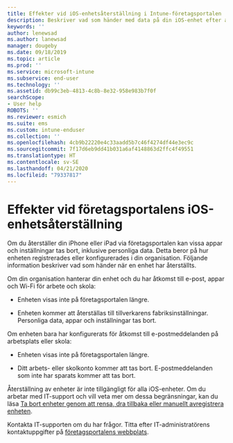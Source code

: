 ```yaml
---
title: Effekter vid iOS-enhetsåterställning i Intune-företagsportalen | Microsoft Docs
description: Beskriver vad som händer med data på din iOS-enhet efter att du har återställt den i Intune-företagsportalen.
keywords: ''
author: lenewsad
ms.author: lanewsad
manager: dougeby
ms.date: 09/18/2019
ms.topic: article
ms.prod: ''
ms.service: microsoft-intune
ms.subservice: end-user
ms.technology: ''
ms.assetid: db99c3eb-4813-4c8b-8e32-958e983b7f0f
searchScope:
- User help
ROBOTS: ''
ms.reviewer: esmich
ms.suite: ems
ms.custom: intune-enduser
ms.collection: ''
ms.openlocfilehash: 4cb9b22220e4c33aadd5b7c46f4274df44e3ec9c
ms.sourcegitcommit: 7f17d6eb9dd41b031a6af4148863d2ffc4f49551
ms.translationtype: HT
ms.contentlocale: sv-SE
ms.lasthandoff: 04/21/2020
ms.locfileid: "79337817"
---
```

# <a name="effects-of-company-portal-ios-device-reset"></a>Effekter vid företagsportalens iOS-enhetsåterställning 

Om du återställer din iPhone eller iPad via företagsportalen kan vissa appar och inställningar tas bort, inklusive personliga data. Detta beror på hur enheten registrerades eller konfigurerades i din organisation. Följande information beskriver vad som händer när en enhet har återställts.  

Om din organisation hanterar din enhet och du har åtkomst till e-post, appar och Wi-Fi för arbete och skola:

- Enheten visas inte på företagsportalen längre.  

- Enheten kommer att återställas till tillverkarens fabriksinställningar. Personliga data, appar och inställningar tas bort.

Om enheten bara har konfigurerats för åtkomst till e-postmeddelanden på arbetsplats eller skola:

- Enheten visas inte på företagsportalen längre.  

- Ditt arbets- eller skolkonto kommer att tas bort. E-postmeddelanden som inte har sparats kommer att tas bort.   

Återställning av enheter är inte tillgängligt för alla iOS-enheter. Om du arbetar med IT-support och vill veta mer om dessa begränsningar, kan du läsa [Ta bort enheter genom att rensa, dra tillbaka eller manuellt avregistrera enheten](https://docs.microsoft.com/intune/devices-wipe).  

Kontakta IT-supporten om du har frågor. Titta efter IT-administratörens kontaktuppgifter på [företagsportalens webbplats](https://go.microsoft.com/fwlink/?linkid=2010980).
